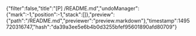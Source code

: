 {"filter":false,"title":"[P] /README.md","undoManager":{"mark":-1,"position":-1,"stack":[]},"preview":{"path":"/README.md","previewer":"preview.markdown"},"timestamp":1495720316747,"hash":"da39a3ee5e6b4b0d3255bfef95601890afd80709"}